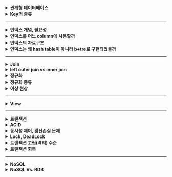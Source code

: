 
<details>
    <summary><b>관계형 데이터베이스</b></summary> 

## 관계형 데이터베이스

- 가장 널리 사용되는 데이터베이스로 관계형 데이터 모델을 기반으로 한다.

### 관계형 데이터 모델

- 테이블을 이용하여 데이터 상호 관계를 정의하는 DB 모델

### 관계형 데이터베이스 구성 요소

- 테이블
    - 행과 열로 이루어진 데이터의 집합이다.
    - 관계형 데이터베이스에서는 특별한 제약들을 추가하여 이를 **릴레이션**이라고 한다.
        - 릴레이션 : 중복되는 튜플을 가질 수 없으며, 튜플 간에 순서가 존재하지 않는다.
- 튜플
    - 릴레이션을 구성하는 각각의 행
    - 튜플의 수를 카디널리티라고 한다.
- 속성
    - 데이터베이스를 구성하는 가장 작은 논리적 단위
    - 속성은 개체의 특성을 기술한다.
- 도메인
    - 필드에 채워질 수 있는 값의 집합이다.
    - 값이 나타날 때 그 값의 합법 여부를 검사하는데에도 이용된다.
    - EX) `성별` 이라는 속성의 도메인은 남과 여로, 그 외에는 없다.
- 스키마
    - 데이터베이스의 구조와 제약 조건에 관한 전반적인 명세를 기술한 것이다.
    - 데이터베이스를 구성하는 데이터 레코드 크기, 키의 정의, 레코드간의 관계 등을 정의한다.
    - 사용자 관점에 따라 내부, 외부, 개념 스키마로 나뉜다.
    - 내부 스키마 = `저장` 스키마
        - 물리적 저장장치의 입장에서 본 데이터베이스 구조
        - 실제로 데이터베이스에 저장될 레코드의 형식을 지정하고, 저장하는 데이터 항목의 표현 방법, 내부 레코드의 물리적 순서 등을 나타낸다.
    - 외부 스키마 = `사용자` 뷰
        - 사용자나 응용 프로그래머가 각 개인의 입장에서 필요로 하는 데이터베이스의 논리적 구조를 정의한 것.
        - 어떤 형식, 구조, 화면을 통해 사용자에게 보여줄 것인지에 대한 명세를 나타낸다.
        - 여러 개의 외부 스키마가 있을 수 있다.
        - 일반 사용자에게 질의어를 통해 DB를 쉽게 사용할 수 있도록 하고, 응용 프로그래머는 언어를 사용해서 DB에 접근할 수 있도록 한다.
    - 개념 스키마 = `전체`적인 뷰
        - 데이터베이스의 전체적인 논리적 구조를 나타낸다.
        - 접근 권한, 보안 및 무결성 규칙에 관한 명세를 정의한다.
        - 모든 응용프로그램이나 사용자들이 필요로 하는 데이터를 종합한 조직 전체의 데이터베이스 스키마로 하나만 존재한다.

## 데이터베이스를 사용하는 이유

- 기본의 파일 시스템이 갖는 데이터의 종속성과 중복성의 문제를 해결하기 위해 제안된 시스템

### 데이터의 독립성

- 데이터베이스의 사이즈를 늘리거나 데이터 파일을 늘리거나 새롭게 추가해도 관련된 응용프로그램을 수정할 필요가 없는 물리적인 독립성을 가진다.
- 논리적인 구조로 다양한 응용 프로그램의 논리적 요구를 만족시킬 수 있다.

### 데이터의 무결성

- 여러 경로를 통해 잘못된 데이터가 발생하는 경우의 수를 방지하는 기능을 제공하여 데이터의 무결성을 구현한다.
- 데이터의 유효성 검사를 진행하여 데이터의 정확성과 유효성을 보장한다.

### 데이터의 보안성

- 인가된 사용자만 데이터베이스에 접근할 수 있도록 하여 모든 데이터에 대한 보안을 구현할 수 있다.

### 데이터의 일관성

- 연관된 정보를 논리적으로 구현하여 하나의 데이터만 변했을 경우 발생하는 데이터의 불일치성을 방지한다.

### 데이터의 중복 최소화

- 데이터를 통합 관리해서 자료의 중복과 데이터의 중복성 문제를 해결할 수 있다.

## 관계형 데이터베이스의 특징

- 데이터의 분류, 정렬, 탐색 속도가 빠르다.
- 데이터의 무결성을 보장한다.
- 기존에 작성한 스키마를 수정하기 어렵다.
- 조인으로 인해 복잡한 쿼리가 발생하거나 성능저하가 발생할 수 있다.

## 관계형 데이터베이스의 무결성

- 정의: 데이터의 정확성 또는 유효성을 의미한다.
- 목적
    - 데이터베이스 내의 데이터의 정확성을 보장하기 위함.
    - 부정확한 자료가 데이터베이스 내에 저장되는 것을 방지하기 위함.

## 무결성 제약조건 종류

### 도메인 무결성

- 주어진 속성 값이 정의된 도메인에 속한 값이어야 한다.
- 도메인으로 값에 대한 범위를 지정할 수 있다.

### 개체 무결성

- 기본 테이블의 기본키를 구성하는 어떤 속성도 null 값이나 중복값을 가질 수 없다.

### 참조 무결성

- 외래키 값은 Null이거나 참조 릴레이션의 기본키의 값과 동일해야 한다.
- 두 릴레이션의 연관된 튜플들 사이의 일관성을 유지하는 데에 사용된다.

## 무결성을 만족시키기 위해 DBMS가 제공하는 옵션

### 제한 (restricted)

- 위배를 야기한 연산을 거절한다.
- ex) 외래키 참조가 존재하는데 부모 테이블의 튜플을 삭제하려는 경우 연산을 거부

### 연쇄 (cascade)

- 참조되는 릴레이션에서 튜플을 삭제하고, 참조하는 릴레이션에서 이 튜플을 참조하는 튜플들도 함께 삭제한다.

### 널값 (nullify)

- 참조되는 릴레이션에서 튜플을 삭제하고, 참조하는 릴레이션에서 이 튜플을 참조하는 튜플들의 외래키에 Null 값을 삽입한다.

### 디폴트 (default)

- Null 값 대신에 디폴트 값을 설정하여 이를 삽입하는 옵션이다.
</details> 

<details>
    <summary><b>Key의 종류</b></summary> 

### 관계형 데이터베이스의 키 종류

### 후보키

- 릴레이션을 구성하는 속성들 중에서 튜플을 유일하게 식별하기 위해 사용하는 속성들의 부분집합
- **기본키로 사용할 수 있는 속성들을 말한다.**
- 릴레이션에 있는 모든 튜플에 대해 유일성과 최소성을 만족시켜야 한다.
    - 유일성 : 하나의 키 값으로 하나의 튜플만을 식별해야 한다.
    - 최소성 : 모든 레코드들을 유일하게 식별하는데 꼭 필요한 속성으로만 구성되어야 한다.

### 기본키

- 후보키 중에서 특별히 선정된 하나의 키로, 유일성과 최소성을 만족시켜야 한다.
- 튜플을 식별하기 위해 반드시 필요한 키이다.
- **NULL 값을 가질 수 없다.**

### 대체키

- 후보키가 둘 이상일 때 기본키를 제외한 나머지 후보키를 의미한다.

### 슈퍼키

- 한 릴레이션 내에서 속성들의 묶음으로 구성된 키로, 모든 튜플에 대해 `유일성`만 만족한다.
- 최소성은 만족하지 않아도 괜찮고, 튜플을 구분할 수만 있으면 된다.

### 외래키

- 다른 릴레이션의 기본키를 참조하는 속성 또는 속성들의 집합이다.
- 외래키는 참조되는 테이블의 기본키와 동일한 속성을 갖는다.
- 부모 테이블이 먼저 생성되어야 하고, 부모 테이블이 먼저 삭제될 수 없다.
- 외래키에는 참조하는 테이블의 기본키에 없는 값은 들어갈 수 없다.
</details> 

---

<details>
    <summary><b>인덱스 개념, 필요성</b></summary> 

## DB의 인덱스

### 정의 및 목적

- 데이터베이스 테이블의 검색속도를 향상시키기 위한 **자료구조**이다.
- 데이터와 데이터의 위치를 포함하는 자료구조를 통해 빠르게 데이터를 조회할 수 있도록, 그리고 빠르게 검색할 수 있도록 하기 위함이다.

### 인덱스를 사용하면?

- 테이블을 조회하는 속도와 그에 따른 성능을 향상시킬 수 있다.
- 원하는 데이터를 찾기 위해 데이터의 위치를 특정함으로써 성능을 끌어올려 전반적인 시스템의 부하를 줄일 수 있다.

### 인덱스를 무조건 사용하면 좋은것인가?

- 인덱스를 관리하기 위해 DB의 약 10% 정도의 저장공간을 필요로 한다.
- 인덱스를 관리하기 위한 별도의 작업이 반드시 필요하다.
- 인덱스를 잘못 사용하는 경우에는 오히려 성능을 떨어트릴 수 있어 주의해야 한다.

### 인덱스의 관리 방법

인덱스는 빠른 탐색을 위해 **항상 최신의 정렬된 상태를 유지**해야 한다는 특징을 가지고 있다. 따라서 테이블이 변경되는 `INSERT`, `UPDATE`, `DELETE`의 경우 각각의 추가 연산을 수행해야 한다.

- `INSERT` : 새로운 데이터에 대한 인덱스를 추가한다.
- `UPDATE` : 기존의 인덱스를 ‘**사용하지 않음’**으로 처리하고 갱신된 데이터에 대해 새로운 인덱스를 추가한다.
- `DELETE` : 삭제하는 데이터의 인덱스를 ‘**사용하지 않음**’으로 처리한다.

‼️ 따라서, INSERT, UPDATE, DELETE 가 인덱스가 적용된 속성에 빈번하게 일어날 경우 인덱스의 크기가 비대해 질 수 있다 !

### 왜 DB 튜닝에서 인덱싱이 가장 많이 이루어질까? 🤔

애플리케이션을 변경하지 않아도 데이터베이스의 조작만으로 손쉽게 성능을 개선시킬 수 있기 때문에 가장 많이, 그리고 가장 먼저 이루어진다고 한다.

### 참고
- [[Database] 인덱스(index)란?](https://mangkyu.tistory.com/96)
- [Database Index, 제대로 알아보기](https://gngsn.tistory.com/88)
- [[MYSQL] 📚 인덱스(index) 핵심 설계 & 사용 문법 💯 총정리](https://inpa.tistory.com/entry/MYSQL-📚-인덱스index-핵심-설계-사용-문법-💯-총정리#)
</details> 

<details>
    <summary><b>인덱스를 어느 column에 사용할까</b></summary> 

### 인덱스를 더욱 효율적으로 사용하기 위한 고려사항

***부제; 어느 것에 인덱스를 적용해야 할까? 💁🏻‍♀️***

인덱스를 더욱 효율적으로 잘 사용하기 위해 고려하는 것에는 4가지가 있다.

**카디널리티**

> 카디널리티가 높을수록 인덱스 설정에 좋은 속성이다.
>
- 정의: 컬럼에 사용되는 값의 다양성 정도, 즉 **UNIQUE한 정도**를 나타낸 것이다.
    - 값이 중복되지 않을수록 카디널리티는 높아진다.
- 주의해야 하는 것이, 카디널리티는 **상대적인 값**이다.

  *예를 들어, 학생 테이블에 학번과 이름의 속성이 있다고 할 때, 학번은 절대로 겹치지 않는 값을 가지는 속성이고, 이름은 동명이인이 있을 수 있어 겹치는 값이 있는 속성이다. 그러면 이때, 학번의 카디널리티가 이름에 비해 높다고 말할 수 있는 것이다.*


**선택도**

> 선택도가 낮을수록 인덱스 설정에 좋은 속성이다.

- 정의: 전체 레코드 중에서 조건절(WHERE)에 의해 선택될 것으로 예상되는 레코드의 비율을 나타낸 것이다.
    - 선텍도는 다음과 같이 구할 수 있다.

>  선택되는 튜플의 수 / 총 레코드 수 = 카디널리티 / 총 레코드 수

- 선택되는 튜플의 수가 적을수록 선택도가 적어지기 때문에 한 번의 선택으로 조금만 선택되는 속성이 좋은 것이 되는 거다.

😳 ***카디널리티가 높을수록 좋은데, 어떻게 선택도는 낮을수록 좋은 것이죠? 수식상으로 안맞지 않나요?***

→ 바로 총 레코드 수에 의해 성립되는 것이다.

예를 들어, 개발자에 대한 정보를 담고 있는 테이블이 있고 총 레코드 수는 50개이며, 속성 중에 `주력 언어`라는 속성이 있다고 하자. 현재 여기에 들어있는 데이터에는 Java, Python, C 가 있다고 하자. 그러면 이때의 카디널리티는? **3**이 된다. (유니크한 정도이기 때문에 유니크한 값의 갯수를 말하면 된다.)

이때의 선택도를 계산하면 3 / 50 이기 때문에 **0.6**이 된다.

> *카디널리티 3, 선택도 0.6*
>

그리고 이후, 데이터가 더 삽입되어 총 레코드 수는 100개가 되었다고 하자. 그러면 이 경우에는 전체 데이터 종류에는 변함이 없으므로 카디널리티는 그대로 **3**이 되고, 선택도는 3 / 100 이므로 **0.3**이 된다.

> *카디널리티 3, 선택도 0.3*
>

또 이후, 데이터가 추가되면서 주력 언어에 JavaScript, Kotiln이 추가되고, 총 레코드 수가 500개가 되었다고 하자. 그러면 카디널리티는 유니한 정도이고, 주력 언어는 총 5개의 유니크한 값이 되므로 **5**가 된다. 선택도는 5 / 500 이므로 **0.1**이 된다.

> *카디널리티 5, 선택도 0.1*
>

이제 정리해보면, 선택도는 카디널리티뿐만 아니라 총 레코드 수에 대해서도 영향을 많이 받고 있었고, 카디널리티가 증가하였을 때 선택도는 동시에 낮아지는 것을 볼 수 있었다. **따라서 카디널리티가 높아지면 선택도가 낮아지는 비례관계가 성립될 수 있게 된다.**

**활용도**

> 활용도가 높을수록 인덱스 설정에 좋은 속성이다.
>
- 정의: 해당 속성이 실제 작업에서 얼마나 활용되는지에 대한 값이다.
    - 이는 WHERE 절에서 얼마나 많이 활용되는지를 보면 나온다.

**중복도**

> 중복도가 낮을수록 인덱스 설정에 좋은 속성이다.
>
- 정의: 중복 인덱스 여부에 대한 값이다.
    - 속성을 통해 인덱스를 생성하는 과정에서, 속성을 조합해서도 인덱스 설정이 가능하다. 이때, 적용하는 속성이 다르면 인덱스를 새롭게 생성하기 때문에 같은 속성에 대해 인덱스를 중복하여 설정할 수 있다.
- 인덱스가 메모리를 사용하기 때문에 같은 속성에 중복으로 설정하지 않는 것이 웬만하면 좋다.

즉 위의 4가지를 종합하여 보면 이러한 속성이 인덱스에 적절하다.

- **조회 시 자주 사용되는 속성**
- **고유한 값으로 이루어진 속성**
- **INSERT, UPDATE, DELETE가 자주 발생하지 않는 속성**

### 참고
- [인덱스 카디널리티 부분 질문이있습니다.](https://www.inflearn.com/questions/720337/인덱스-카디널리티-부분-질문이있습니다)
- [DB 인덱스를 효과적으로 설정하는 방법 - 고려해야 할 4가지](https://yurimkoo.github.io/db/2020/03/14/db-index.html)
- [DB Index 입문](https://tecoble.techcourse.co.kr/post/2021-09-18-db-index/)
</details> 

<details>
    <summary><b>인덱스의 자료구조</b></summary> 

### 페이지

- 정의: 디스크와 메모리(버퍼풀)에 데이터를 읽고 쓰는 최소 작업 단위
- 일반적인 인덱스와 PK(Clustered Index) 와 테이블 등은 모두 페이지 단위로 구성된다.\

  → 쿼리를 통해 하나의 데이터에 접근하고 집더라도 하나의 페이지를 읽어야 한다.

- 개별 데이터 크기에 따라 페이지 단위 작업 성능이 달라진다.

> 개별 데이터 크기를 최대한 작게하여 1개의 페이지에 많은 데이터를 저장할 수 있도록 하는 것이 상당히 중요하다.
>
- 만약 개별 데이터의 크기가 크다면?
    - 레코드를 찾기 위해 페이지에 대한 I/O 요청이 많아져 성능이 저하될 수 있다.
    - 데이터 크기가 증가하여, 페이지 크기도 증가하기 때문에 메모리에 캐싱할 수 있는 페이지의 수가 줄어든다.

## 인덱스에 사용되는 자료구조

### 해시 테이블

- 해시값을 사용하여 고유한 index 값을 생성하고, 그 index에 저장된 값을 꺼내오는 형태이다.
- 시간복잡도는 O(1)로 빠른 데이터 검색이 필요할 때 유용하다.
    - 하지만 해시 충돌이 자주 일어나는 경우에는 O(N)의 시간 복잡도가 발생할 수 있어 주의해야한다.
- 해시 테이블은 완전히 일치하는 등호 연산(=), 특정 데이터에 대한 조회에 최적화 되어 있으며, 부등호 연산(<, >) 과 같은 범위 연산에는 적합하지 않다.
    - 해시 값은 유사한 key 값을 가져도 완전히 다른 값으로 생성되고, 정렬을 지원하지 않기 때문이다.

### B-Tree

- B-Tree 자료구조는 한쪽으로 편향되는 트리의 단점을 보완하기 위한 자료구조로, 모든 리프 노드들이 같은 레벨을 가질 수 있도록 자동으로 밸런스를 맞춰주는 트리 구조이다.
- 2개의 자식 노드만 가질 수 있는 기존의 이진 트리를 확장하여 **N개의 자식 노드**를 가질 수 있도록 고안되었다.
- 각 노드는 여러 개의 key를 가질 수 있으며, 각 key에 대응하는 데이터도 가지고 있다.
    - 각 노드는 배열의 형태로 저장되고, 인접한 인덱스를 조회할 경우, 포인터를 통해 조회하는 것이 아닌 바로 옆의 인덱스를 살펴보면 되기 때문에 참조 포인터가 적어 매우 방대한 데이터에서도 빠르게 접근이 가능하다. (배열이 메모리에서 연속적으로 데이터를 저장하기 때문)
    - 각 key의 대소비교로 검색이 진행되고, 리프 노드까지도 해당하는 값이 없다면 실패로 종료된다.
    - key 들은 항상 정렬된 상태를 유지하며, 각 노드가 자식노드를 가리키는 포인터를 가진다.
- 데이터들은 데이터와 데이터 사이의 범위를 사용하여 자식노드를 구성한다.
- 루트에서 리프 노드까지의 거리가 일정하기 때문에 평균 시간 복잡도가 `O(logN)` 이다.
- B-Tree 자료구조가 인덱스에 이용되는 이유
    - 항상 정렬된 상태를 유지하기 때문에 부등호 연산에 적합하다.
    - 배열의 형태로 key 가 저장되어 참조 포인트가 적어 방대한 데이터에서도 빠른 접근이 가능하다.
- B-Tree 인덱스 자료구조의 단점
    - 정렬된 상태를 유지해야 하기 때문에 인덱스가 적용된 테이블의 갱신이 자주 일어날 경우 성능저하가 일어날 수 있다.
    - 모든 노드가 데이터를 가지고 있어 중위 탐색으로 진행하기 때문에 효율이 좋지 않다.

### B+Tree

- B-Tree를 확장 및 개선한 자료구조로, **리프 노드에만 데이터의 위치 즉, 값(value)을 저장**한다.
    - 중간 노드에는 값을 저장하지 않아 B-Tree 보다 메모리를 덜 차지하며, 루트에서 리프노드까지 한 개의 경로만 탐색하면 되기 때문에 매우 효율적이다.
    - 루트, 중간노드에 값이 저장되지 않아 키를 더욱 많이 저장할 수 있어 트리의 높이가 비교적 낮은 편이다.
- 리프노드들끼리 LinkedList 구조로 서로를 참조하고 있다.
    - 부등호 연산시 순차 탐색을 하는 B-Tree에 비해 한번만 탐색을 진행할 수 있어 성능상 이점이 있다.
- O(𝑙𝑜𝑔2𝑛)의 시간복잡도를 가지지만 인덱스에 더욱 최적화된 자료구조이다.
</details> 

<details>
    <summary><b>인덱스는 왜 hash table이 아니라 b+tre로 구현되었을까</b></summary> 

- 해시 테이블은 완전히 일치하는 등호 연산(=), 특정 데이터에 대한 조회에 최적화 되어 있으며, 부등호 연산(<, >) 과 같은 범위 연산에는 적합하지 않다.
    - 해시 값은 유사한 key 값을 가져도 완전히 다른 값으로 생성되고, 정렬을 지원하지 않기 때문이다.
</details> 

---
<details> 
    <summary><b>Join</b></summary>

## 조인이란

관계형 데이터베이스에서 분리되어 저장되어 있는 테이블을 조합하는 연산을 말한다.

조인을 통해 하나의 새로운 테이블을 형성할 수 있고, 그 자체로 이용할 수 있는 결과 셋을 내기도 한다.

### 조인이 왜 필요할까?

관계형 데이터베이스는 정규화를 수행하게 되면 관계를 통해 테이블들이 분리된다. 이를 통해 효율성과 확정성이 향상되지만, 분리되어 있는 테이블에서 값을 검색하기에는 쉽지 않다.

이를 위해 테이블 간의 조인 연산을 통해 효과적인 검색을 이룰 수 있다.

## 조인의 종류

### 내부 조인 (inner join)

- 가장 흔하게 사용되는 결합 방식으로 기본 조인 형식으로 간주된다.
- 내부 조인은 2개의 테이블의 컬럼 값을 결합함으로써 새로운 결과 테이블을 생성한다.
- 명시적 조인과 암시적 조인, 두 가지로 표현 방식이 나뉜다.
    - 명시적 조인 : `JOIN`, `ON` 키워드로 조인에 대한 구문을 지정한다.

    ```sql
    SELECT * FROM employee INNER JOIN department ON employee.DepartmentID = department.DepartmentID;
    ```

    - 암시적 조인 : 컴마를 사용하여 단순히 조인을 위한 여러 테이블을 나열한다.

    ```sql
    SELECT * FROM employee, department WHERE employee.DepartmentID = department.DepartmentID;
    ```


### **동등 조인**

- 비교자 기반의 조인이며, 조인 구문에서 동등비교만을 사용한다.
- 다른 비교 연산자를 사용하는 것은 동등 조인으로서의 조인의 자격을 박탈하는 것이다.

### 자연 조인

- 동등 조인의 한 유형으로 조인 구문이 조인된 테이블에서 동일한 컬럼명을 가진 2개의 테이블에서 모든 컬럼들을 비교함으로써 암시적으로 일어나는 구문이다.
- 결과적으로 나온 조인된 테이블은 동일한 이름을 가진 컬럼의 각 쌍에 대한 단 하나의 컬럼만 포함하고 있다.

### 교차 조인

- 조인되는 두 테이블에서 곱집합을 반환한다.
- 두 번째 테이블로부터 각 행과 첫 번째 테이블에서 각 행이 한번씩 결합된 열을 만든다.

![교차조인](image/images-ragnarok_code-post-78cba48f-ce90-4b0d-8764-3672bc242e72-스크린샷%202021-11-27%20오후%201.17.36.png)

### 외부 조인

- 조인 대상 테이블에서 특정 테이블의 데이터가 모두 필요한 상황에서 외부 조인을 활용하여 효과적으로 결과 집합을 생성할 수 있다.
- **왼쪽 외부 조인 (left outer join)**
    - 우측 테이블에 조인할 컬럼의 값이 없는 경우 사용한다.
    - 좌측 테이블의 모든 데이터를 포함하는 결과 집합을 생성한다.
    - 즉, **좌측 테이블과 우측 테이블**의 교집합과 **좌측 테이블의 모든 데이터**로 결과 집합이 생성된다.
- **오른쪽 외부 조인 (right outer join)**
    - 좌측 테이블에 조인할 컬럼의 값이 없는 경우 사용한다.
    - 우측 테이블의 모든 데이터를 포함하는 결과 집합을 생성한다.
    - 즉, **좌측 테이블과 우측 테이블의 교집합**과 **우측 테이블의 모든 데이터**로 결과 집합이 생성된다.
</details>

<details> 
    <summary><b>left outer join vs inner join</b></summary>

## left outer join vs inner join

inner join의 경우 양 쪽 모두 테이블에 데이터가 존재하는 경우에만 데이터가 반환된다. 즉, inner join 의 경우 한 쪽 테이블의 join 에 사용되는 속성 값이 null 일 경우에는 데이터가 반환되지 않는다.

반면에 left outer join 의 경우 공통된 속성에 Null 값이 포함되어 있어도 좌측 테이블의 모든 데이터 값을 읽어오기 때문에 해당 속성을 Null로 채운 후에 가져온다는 차이가 있다.

성능으로 비교하는 경우 inner join이 대체적으로 우세하다는 이야기가 있다.

아무래도 left outer join은 동일한 값 외에 좌측 테이블의 값을 모두 찾아와야 하기 때문에 inner join이 성능적으로 더욱 이점이 있다고 할 수 있다.
</details>

<details> 
    <summary><b>정규화</b></summary>

## 정규화란?

- 정의: 관계형 데이터베이스의 설계에서 중복을 최소화하고 이상현상을 해결하기 위해 데이터를 구조화하는 프로세스
- 목적
  - 데이터의 일관성, 최소한의 중복, 최대한의 데이터 유연성을 위함.
  - 데이터 삽입, 삭제, 수정 시에 발생하는 영향을 최소화하기 위함.
- 정규화를 하면?
  - 데이터 중복 최소화
  - 데이터 구조의 안전성 최대화
  - 데이터 무결성 제약 조건 만족
    - 무결성 : 데이터의 `일관성`, `유효성`, `정확성`
- 정규화 원칙
  - **정보의 무손실**: 분해된 릴레이션이 표현하는 정보는 분해되기 전의 정보를 모두 포함해야 한다.
  - **최소 데이터 중복** : 이상 현상을 제거, 데이터 중복을 최소화 한다.
  - **분리의 원칙** : 하나의 독립된 관계성은 하나의 독립된 릴레이션으로 표현한다.
- 정규화의 단점
  - 데이터를 처리할 때 속도가 느려질 수 있는 성능상 단점이 있다.
</details>

<details> 
    <summary><b>정규화 종류</b></summary>

## 정규화 과정

### 1. 제 1 정규형

- 릴레션에 속하는 모든 속성의 값이 **원자값**으로 구성되어야 한다.
- 제 1 정규형을 진행하면 모든 튜플들이 원자값으로 구성되게 된다.
- 제1 정규형을 만족하면 이상 현상이 해결될까?
  - 원자값이 아닌 튜플을 삭제할 경우, 원하지 않는 정보까지 삭제되는 삭제 이상 현상이 발생한다. 제 1 정규형을 만족하면 삭제 이상의 일부 현상은 해결할 수 있지만 여전히 삭제 이상이 남아있다.
  - 불필요한 정보까지 넣어야 하는 삽입 이상이 남아있다.
  - 일부의 튜플을 수정하면 데이터의 일관성이 깨지는 갱신 이상이 남아있다.
- 아직도 이런 문제가 발생하는 이유는?
  - 기본키가 아닌 속성들이 기본키에 완전 함수 종속이 아닌 **부분 함수 종속**이기 때문이다.

  → 부분 함수 종속들을 없애주어야 한다. (릴레이션을 분리해야한다.)


### 함수적 종속

- 어떤 테이블의 속성 A와 B에 대해서 **A 값에 의해 B 값이 유일하게 정해지는 관계.**
- A → B 의 기호로 나타내며, A를 **결정자**, B를 종속자라고 한다.
- 함수적 종속 종류
  - 완전 함수 종속 : 기본키를 구성하는 모든 속성에 종속되는 경우
    - EX) 성적 속성은 기본키인 학생번호, 과목명에 모두 종속적이다. → 학생번호와 과목명에 의해 유일한 값이 정해지기 때문에
  - 부분 함수 종속 : 기본키를 구성하는 속성의 일부에 종속되거나, 기본키가 아닌 다른 속성에 종속되는 경우
    - EX) 학생의 이름은 기본키인 학생 번호, 과목명에 모두 종속하지 않고, 학생 번호에만 종속적이다. (학생 번호만으로 학생의 이름을 특정할 수 있기 때문에)
  - 이행적 함수 종속 : A, B, C 속성이 있고, A → B, B → C 인 관계에서 A → C의 관계가 성립하는 경우
    - EX) 학과 → 학과 사무실, 학과 사무실 → 학과 전화번호 인 관계에서 학과 → 학과 전화번호 관계가 성립한다.

### 2. 제 2 정규형

- 제 1 정규형을 만족하면서 **완전 함수적 종속**을 만족하는 경우
- 제 2 정규형을 진행하면 기본키가 아닌 속성이 완전 함수적 종속을 만족하지 않으면 릴레이션이 분리되어 완전 함수적 종속을 모두 만족할 수 있게 된다.
- 제 2 정규형을 만족하면 이상 현상이 해결될까?
  - 여전히 튜플을 삭제하면 필요한 정보까지 삭제되는 삭제 이상이 남아있다.
  - 여전히 필요하지 않은 정보까지 입력해야 한다는 삽입 이상이 남아있다.
  - 여전히 일관성을 깨트리는 갱신 이상이 남아있다.
- 아직도 이런 문제가 발생하는 이유는?
  - 이행적 함수 종속 관계가 남아있기 때문이다.

### 3. 제 3 정규형

- 제 2 정규형이면서, 이행적 함수 종속성을 제거한 정규형이다.
- 기본키에 속하지 않은 모든 속성이 기본키에 이행적 함수 종속을 만족하지 않는 것을 말한다.
  - == 기본키 이외의 속성이 그 외 다른 속성의 값을 결정하지 않는다.
- 제 3 정규형을 진행하면 기본키만이 속성의 값을 결정할 수 있고, 즉 이행적 함수 종속 관계가 존재하지 않는 릴레이션으로 분리된다.
- 제 3 정규형을 만족하면 이상현상이 해결될까?
  - 여전히 튜플을 삭제하면 필요한 정보까지 삭제되는 삭제 이상이 남아있다.
  - 여전히 필요하지 않은 정보까지 입력해야 한다는 삽입 이상이 남아있다.
  - 여전히 일관성을 깨트리는 갱신 이상이 남아있다.
- 아직도 이런 문제가 발생하는 이유는?
  - 결정자가 `후보키`로 취급되고 있지 않기 때문이다.
    - 후보키 : 기본키로 선정된 것 이외의 기본키가 될 수 있는 키인데, 최소성과 유일성을 만족하는 속성이나 속성들의 집합을 얘기한다.

### 4. BNCF(Boyce and Codd Normal Form)

- 제 3 정규형을 더욱 강화한 개념이다.
- 제 3 정규형에서 결정자가 후보키가 될 수 있도록 릴레이션을 분리한 형태이다.
</details>

<details> 
    <summary><b>이상 현상</b></summary>

### 이상현상

데이터 중복 문제로 관계 연산을 처리할 때 발생하는 곤란한 현상들을 말한다.

- **삭제 이상** : 튜플 삭제 시 필요한 정보까지 연쇄적으로 삭제가 발생하는 것.
- **삽입 이상** : 튜플 삽입 시 지정하지 않은 값은 null 로 저장되거나 삽입을 위해 불필요한 데이터가 함께 넣는 것.
- **갱신 이상** : 데이터 수정 시 일부 값만 수정되어 데이터가 불일치되어 일관성이 깨지는 것.
</details>

---

<details>
    <summary><b>View</b></summary> 

## View란?

👩🏻‍🏫 정의 : 데이터베이스에 존재하는 일종의 **가상테이블**.

- 실제 데이터를 가지고 있지 않으며, SQL을 저장하고 있다.

### 데이터가 없고 SQL을 저장?

사용자는 해당 뷰를 통해 데이터를 조회할 경우 저장된 SQL문이 수행되어 데이터가 조회되기 때문에 마치 테이블이 저장되어 있는 것처럼 느낀다.

그래서 실제로 물리적으로 저장되어 있지 않은 테이블이기 때문에 가상 테이블이라고 하며, 뷰를 조회하게 되면 뷰가 바라보고 있는 테이블에 저장되어 있는 SQL 문이 실행되어 나온 결과를 반환한다.

### View의 목적

SQL문을 저장함으로써 얻으려는 것이 무엇일까?

관계형 데이터베이스에서는 테이블이 많이 분리되어 있기도 하고, 데이터를 가져오기 위해 굉장히 복잡한 쿼리를 작성하게 되는 경우가 있다. View는 이렇게 복잡한 쿼리 자체를 저장하여 사용자가 편리하게 데이터 조회를 할 수 있도록 도와주기 위한 것에 목적이 있다.

복잡한 쿼리를 단순하게 해주는 것 외에 보안적인 측면에서의 목적도 있다.

뷰가 바라보는 테이블을 함부로 접근하지 못하게 하고, 데이터를 조회하고 활용하는 것으로 뷰를 제공하여 보여지면 안되는 민감 정보를 숨길 수 있고, 굳이 불필요한 정보까지 모두 조회되지 않도록 할 수 있다. 이를 통해 꼭 필요한 정보만 보여주며 데이터에 대한 보안성도 챙길 수 있게 된다.

### 정리 💁🏻‍♀️

> View는 복잡한 쿼리를 단순하게 만듦으로써 쿼리를 관리할 수 있도록 하고, 보여지는 컬럼을 제한하여 보안성을 높이기 위해 사용된다.
>

### View의 특징

- 물리적으로 존재하지 않지만 데이터의 논리적 독립성을 제공한다.
- 기본 테이블이 변경되면 뷰도 자동적으로 변경되고, 뷰를 변경해도 변경 사항이 기본 테이블에 적용된다.
- 뷰의 수정, 삽입, 삭제에는 제한 사항이 따른다.
- View는 자신만의 인덱스를 가지지 않고, 바라보고 있는 테이블의 인덱스를 따른다.

### View의 장점

- 복잡한 쿼리를 단순화하여 사용성을 높인다.
- 테이블의 일부 속성만 볼 수 있도록 제한함으로써 보안성이 높아진다.

### View의 단점

- 뷰의 정의를 변경할 수 없다.
- 삽입, 삭제, 갱신에 제한이 있다.

## View의 종류

### 단순 뷰

- 하나의 테이블로 생성된 뷰이다.
- 그룹 함수의 사용이 불가능하다. → 별칭을 붙이면 사용 가능하다는 곳도 있음.
- DISTINCT 사용이 불가능하다.
- 생성된 뷰에서 DML 사용이 가능하다.
    - 집계함수, 그룹 함수, DISTINCT를 사용한 경우 DML 사용이 불가능하다.

### 복합 뷰

- 여러 개의 테이블로 생성된 뷰이다.
- 그룹 함수의 사용이 가능하다.
- DISTINCT 사용이 가능하다.
- 생성된 뷰에서 DML이 가능할 수도 있다.
</details>

---

<details>
    <summary><b>트랜잭션</b></summary> 

## 트랜잭션이란?

👩🏻‍🏫  **정의** : 하나의 논리적 기능을 수행하기 위한 **작업의 단위**를 의미한다.

> *데이터베이스에서는 쿼리를 통해 작업하기 때문에 수행되어야 할 **일련의 연산 모음**이라고도 할 수 있다.*
>
- 작업의 단위는 정해져 있는 것이 아닌 사용자가 직접 정할 수 있다.
</details> 

<details>
    <summary><b>ACID</b></summary> 

### 트랜잭션의 가장 큰 4가지 특징 `ACID`

### 1. 원자성

👩🏻‍🏫 **정의** : 트랜잭션과 관련된 일이 모두 수행되었거나 모두 수행되지 않아야 함을 보장하는 것이다.

- 트랜잭션은 커밋을 통해 작업된 내용이 데이터베이스에 영구적으로 반영된다. ( 트랜잭션이 성공했다면 ! )

  만약 트랜잭션이 수행 중 문제가 발생하면 **해당 트랜잭션을 수행하기 전 상태**로 돌아가는 `롤백`을 수행한다.

  → `커밋`과 `롤백`을 통해 데이터베이스의 **무결성**을 제공한다.

- 트랜잭션의 커밋과 롤백 덕분에 데이터베이스의 변경 사항을 더욱 쉽게 확인할 수 있고, 해당 **작업을 그룹화** 할 수 있다.

⚡️ **트랜잭션 전파**

트랜잭션은 하나의 커넥션 단위 내에서 수행한다.

> *커넥션 : DB와 연결을 위해 사용하는 객체로, 커넥션 풀에 만들어진 커넥션 객체를 가져다가 사용 후 반납하는 방식으로 작동하는 것이 일반적이다.*
>

즉, 하나의 Connection 객체에 의해 시작과 종료가 이루어진다.

→ **하나의 Connection 내에서 여러 트랜잭션을 진행하고 싶은 경우, `트랜잭션 전파`를 통해 추가적으로 트랜잭션을 수행할 수  있다.**

스프링에서는 다양한 트랜잭션 전파 옵션을 제공하고 있다. `@Transactional`이 대표적인 예시이다.

### 2. 일관성

👩🏻‍🏫 **정의** : 트랜잭션의 작업 결과가 항상 일관성 있어야 한다는 것이다.

- 데이터베이스에 기록된 모든 데이터는 여러가지 조건, 규칙에 따라 유효함을 가져야 한다.

  이것이 무슨 의미이냐면,

    - 트랜잭션이 커밋되면 **데이터베이스에 적용한 제약조건을 위반하지 않음**을 보장한다.
    - 트랜잭션 작업이 **애플리케이션이 의도한대로 정상적으로 작동함**을 보장한다.

  이렇게 만족해야 한다는 것이다!

- 예를 들어, 전화번호라는 속성에 `UNIQUE` 제약 조건이 걸려 있다면 중복된 전화번호는 저장되지 않는 동작을 보장해야 한다는 것이다.

### 3. 격리성

👩🏻‍🏫 **정의** : 트랜잭션 수행 시 다른 트랜잭션이 끼어들지 못하도록 보장한다.

- 여러 개의 트랜잭션은 서로 격리되어 **마치 순차적으로 실행**되는 것처럼 작동되어야 하고, 데이터베이스는 여러 사용자가 **동시에 사용**될 수 있음을 의미한다.
- 하지만 완전히 트랜잭션을 분리해내면서 동시성을 부여하는 것은 어려운 일이기 때문에 데이터베이스는 다양한 옵션을 부여한다. → 이것은 트랜잭션 격리 수준에서 다시 살펴볼 예정이다.
- 트랜잭션의 동시성을 위해 다양한 Lock 기능을 제공한다.

### 4. 지속성

👩🏻‍🏫 **정의** : 성공적으로 수행된 트랜잭션은 영원히 반영되어야 한다.

- 데이터베이스에 시스템 장애가 발생해도 원래 상태로 복구하는 회복 기능을 가져야 함을 의미한다.

  → `롤백`도 회복 기능 중 하나에 해당한다.
</details> 

<details>
    <summary><b>동시성 제어, 갱신손실 문제</b></summary> 

## 트랜잭션 동시성 제어

- 다중 사용자 환경에서 둘 이상의 트랜잭션이 동시에 수행될 때, 일관성을 해치지 않도록 트랜잭션의 데이터에 대해 접근을 제어해야 한다.
- 동시에 실행되는 여러 개의 트랜잭션이 성공적으로 작업을 마칠 수 있도록 **트랜잭션의 실행 순서를 제어**한다.

### 동시성 제어의 목적

- 트랜잭션의 직렬성 보장
- 공유도를 최대로, 응답 시간을 최소로, 시스템 활동을 최대로 보장하기 위함
- 데이터의 무결성 및 일관성 보장

## 동시성 제어를 하지 않으면?

### 갱신 손실

👩🏻‍🏫 **정의** : 하나의 트랜잭션이 갱신한 내용을 **다른 트랜잭션이 덮어씀**으로써 갱신이 무효화가 되는 것을 의미한다.

- 두개의 트랜잭션이 동시에 값에 접근하여 수정한 경우에 발생하는 일이며, 절대 데이터베이스 내에서 발생하면 안되는 현상이다.

### 모순성

👩🏻‍🏫 **정의** : 서로 다른 트랜잭션들이 하나의 데이터를 갱신하는 동안 다른 트랜잭션이 해당 값을 읽으면서 조회되는 **데이터가 불일치하는 현상**을 의미한다.

### 연쇄 복귀

👩🏻‍🏫 **정의** : 하나의 트랜잭션이 작업에 실패하여 **RollBack을 수행하는 동안 다른 트랜잭션이 해당 데이터를 읽어서** 발생하는 문제를 의미한다.
</details>

<details>
    <summary><b>Lock, DeadLock</b></summary> 
</details>

<details>
    <summary><b>트랜잭션 고립(격리) 수준</b></summary> 
</details> 

<details>
    <summary><b>트랜잭션 회복</b></summary> 
</details> 

--- 

<details>
    <summary><b>NoSQL</b></summary> 
</details>

<details>
    <summary><b>NoSQL Vs. RDB</b></summary> 
</details>